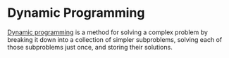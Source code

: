 # Dynamic Programming

[Dynamic programming](https://en.wikipedia.org/wiki/Dynamic_programming) is a method for solving a complex problem by breaking it down into a collection of simpler subproblems, solving each of those subproblems just once, and storing their solutions.


